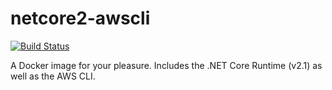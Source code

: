 # netcore2-awscli

[![Build Status](https://travis-ci.org/daxko/netcore2-awscli.svg?branch=master)](https://travis-ci.org/daxko/netcore2-awscli)

A Docker image for your pleasure. Includes the .NET Core Runtime (v2.1) as well as the AWS CLI.